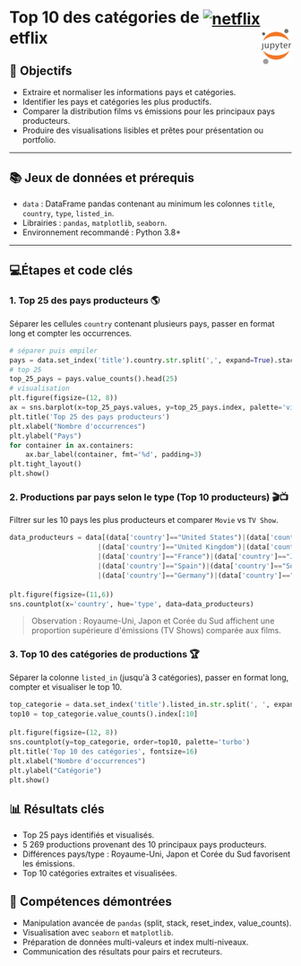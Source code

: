 # **Top 10 des catégories de <a href="#"><img align="center" src="https://upload.wikimedia.org/wikipedia/commons/0/0c/Netflix_2015_N_logo.svg?uselang=fr" alt="netflix" height="36px"></a>etflix**<a href="../"><img align="right" src="../../../../assets/Jupyter.svg" alt="Jupyter" height="64px"></a></h1>
## **🎯 Objectifs**
- Extraire et normaliser les informations pays et catégories.
- Identifier les pays et catégories les plus productifs.
- Comparer la distribution films vs émissions pour les principaux pays producteurs.
- Produire des visualisations lisibles et prêtes pour présentation ou portfolio.
---
## **📚 Jeux de données et prérequis**
- `data` : DataFrame pandas contenant au minimum les colonnes `title`, `country`, `type`, `listed_in`.
- Librairies : `pandas`, `matplotlib`, `seaborn`.
- Environnement recommandé : Python 3.8+
---
## 💻Étapes et code clés 
### 1. Top 25 des pays producteurs 🌎
Séparer les cellules `country` contenant plusieurs pays, passer en format long et compter les occurrences.
```python
# séparer puis empiler
pays = data.set_index('title').country.str.split(',', expand=True).stack().reset_index(level=1, drop=True)
# top 25
top_25_pays = pays.value_counts().head(25)
# visualisation
plt.figure(figsize=(12, 8))
ax = sns.barplot(x=top_25_pays.values, y=top_25_pays.index, palette='viridis')
plt.title('Top 25 des pays producteurs')
plt.xlabel("Nombre d'occurrences")
plt.ylabel("Pays")
for container in ax.containers:
    ax.bar_label(container, fmt='%d', padding=3)
plt.tight_layout()
plt.show()
```
### 2. Productions par pays selon le type (Top 10 producteurs) 🎬📺
Filtrer sur les 10 pays les plus producteurs et comparer `Movie` vs `TV Show`.
```python
data_producteurs = data[(data['country']=="United States")|(data['country']=="India")
                      |(data['country']=="United Kingdom")|(data['country']=="Canada")
                      |(data['country']=="France")|(data['country']=="Japan")
                      |(data['country']=="Spain")|(data['country']=="South Korea")
                      |(data['country']=="Germany")|(data['country']=="Mexico")]

plt.figure(figsize=(11,6))
sns.countplot(x='country', hue='type', data=data_producteurs)
```
> Observation : Royaume-Uni, Japon et Corée du Sud affichent une proportion supérieure d'émissions (TV Shows) comparée aux films.
### 3. Top 10 des catégories de productions 🏆
Séparer la colonne `listed_in` (jusqu'à 3 catégories), passer en format long, compter et visualiser le top 10.
```python
top_categorie = data.set_index('title').listed_in.str.split(', ', expand=True).stack().reset_index(level=1, drop=True)
top10 = top_categorie.value_counts().index[:10]

plt.figure(figsize=(12, 8))
sns.countplot(y=top_categorie, order=top10, palette='turbo')
plt.title('Top 10 des catégories', fontsize=16)
plt.xlabel("Nombre d'occurrences")
plt.ylabel("Catégorie")
plt.show()
```
## **📊 Résultats clés**
- Top 25 pays identifiés et visualisés.  
- 5 269 productions provenant des 10 principaux pays producteurs.  
- Différences pays/type : Royaume-Uni, Japon et Corée du Sud favorisent les émissions.  
- Top 10 catégories extraites et visualisées.  
## **🤝 Compétences démontrées**
- Manipulation avancée de `pandas` (split, stack, reset_index, value_counts).  
- Visualisation avec `seaborn` et `matplotlib`.  
- Préparation de données multi-valeurs et index multi-niveaux.  
- Communication des résultats pour pairs et recruteurs.
<!-- ## **🚀 Perspectives d'amélioration**
- Normalisation des libellés pays et détection des doublons (USA / United States).  
- Nettoyage sémantique des catégories (synonymes, pluriels).  
- Calculs de ratios films/TV par pays.  
- Ajout de colonnes temporelles et analyses de tendance.  
- Passage à des visualisations interactives pour exploration (plotly, dash, streamlit).  
- Transformer l'analyse en pipeline reproductible avec scripts et notebooks.
---
##  **🔄 Reproduire l'analyse**
1. Charger le CSV/JSON dans `data` (pandas).  
2. Exécuter les cellules dans l'ordre indiqué ci-dessus.  
3. Sauvegarder les figures avec `plt.savefig(...)` pour inclusion dans rapports ou README. -->